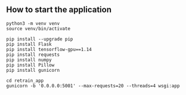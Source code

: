
## How to start the application


    python3 -m venv venv
    source venv/bin/activate
    
    pip install --upgrade pip
    pip install Flask
    pip install tensorflow-gpu==1.14
    pip install requests
    pip install numpy
    pip install Pillow
    pip install gunicorn
    
    cd retrain_app
    gunicorn -b '0.0.0.0:5001' --max-requests=20 --threads=4 wsgi:app

